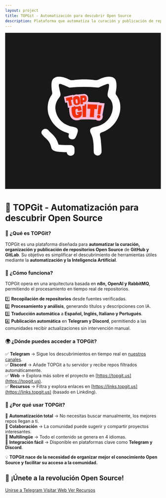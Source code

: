 ```yaml
---
layout: project
title: TOPGit - Automatización para descubrir Open Source
description: Plataforma que automatiza la curación y publicación de repositorios Open Source usando IA
---
```


<div class="project-header">
  <img src="/assets/images/projects/topgit-logo.jpg" alt="TOPGit Logo" class="project-logo">
</div>

# 🐙 TOPGit - Automatización para descubrir Open Source

### 📌 ¿Qué es TOPGit?

TOPGit es una plataforma diseñada para **automatizar la curación, organización y publicación de repositorios Open Source** de **GitHub y GitLab**. Su objetivo es simplificar el descubrimiento de herramientas útiles mediante la **automatización y la Inteligencia Artificial**.

### 🔧 ¿Cómo funciona?

TOPGit opera en una arquitectura basada en **n8n, OpenAI y RabbitMQ**, permitiendo el procesamiento en tiempo real de repositorios.

1️⃣ **Recopilación de repositorios** desde fuentes verificadas.  
2️⃣ **Procesamiento y análisis**, generando títulos y descripciones con IA.  
3️⃣ **Traducción automática** a **Español, Inglés, Italiano y Portugués**.  
4️⃣ **Publicación automática** en **Telegram y Discord**, permitiendo a las comunidades recibir actualizaciones sin intervención manual.

### 🌍 ¿Dónde puedes acceder a TOPGit?

✅ **Telegram** → Sigue los descubrimientos en tiempo real en [nuestros canales](https://t.me/TOPGitES).  
✅ **Discord** → Añade TOPGit a tu servidor y recibe repos filtrados automáticamente.  
✅ **Web** → Explora más sobre el proyecto en [https://topgit.us](https://topgit.us).  
✅ **Recursos** → Filtra y explora enlaces en [https://links.topgit.us](https://links.topgit.us) (basado en Linkding).

### 🚀 ¿Por qué usar TOPGit?

🔹 **Automatización total** → No necesitas buscar manualmente, los mejores repos llegan a ti.  
🔹 **Colaboración** → La comunidad puede sugerir y compartir proyectos interesantes.  
🔹 **Multilingüe** → Todo el contenido se genera en 4 idiomas.  
🔹 **Integración fácil** → Disponible en plataformas clave como **Telegram y Discord**.

💡 **TOPGit nace de la necesidad de organizar mejor el conocimiento Open Source y facilitar su acceso a la comunidad.**

## 📢 ¡Únete a la revolución Open Source!

<div class="topgit-cta">
  <a href="https://t.me/TOPGitES" class="cta-button primary telegram" target="_blank">
    <span class="icon"></span>
    Unirse a Telegram
  </a>
  <a href="https://topgit.us" class="cta-button secondary" target="_blank">
    <span class="icon"></span>
    Visitar Web
  </a>
  <a href="https://links.topgit.us" class="cta-button secondary" target="_blank">
    <span class="icon"></span>
    Ver Recursos
  </a>
</div>
